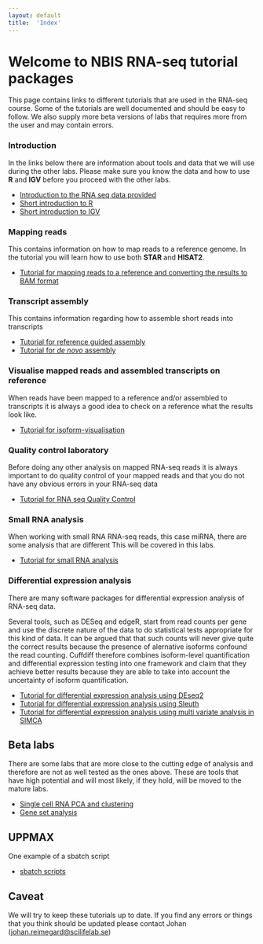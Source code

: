 ```yaml
---
layout: default
title:  'Index'
---
```


# Welcome to NBIS RNA-seq tutorial packages

This page contains links to different tutorials that are used in the RNA-seq course. Some of the tutorials 
are well documented and should be easy to follow. We also supply more beta versions of labs that requires more 
from the user and may contain errors. 


### Introduction

In the links below there are information about tools and data that we will use during the other labs. Please make sure you know the data and how to use **R** and **IGV** before you proceed with the other labs. 

*	[Introduction to the RNA seq data provided](intro)  
*	[Short introduction  to R](R_intro)  
*	[Short introduction to IGV](IGV) 

### Mapping reads 

This contains information on how to map reads to a reference genome. In the tutorial you will learn how to use both **STAR** and **HISAT2**.
 
*	[Tutorial for mapping reads to a reference and converting the results to BAM format](mapping_reads) 

### Transcript assembly

This contains information regarding how to assemble short reads into transcripts

*	[Tutorial for reference guided assembly](isoform-lab)  
*	[Tutorial for *de novo* assembly](isoform-denovo)

### Visualise mapped reads and assembled transcripts on reference

When reads have been mapped to a reference and/or assembled to transcripts it is always a good idea to check on a reference what the results look like.
 
*	[Tutorial for isoform-visualisation](isoform-visualisation)  

### Quality control laboratory
Before doing any other analysis on mapped RNA-seq reads it is always important to do quality control of your mapped reads and that you do not have any obvious errors in your RNA-seq data 

*	[Tutorial for RNA seq Quality Control](QC_lab)   

### Small RNA analysis
When working with small RNA RNA-seq reads, this case miRNA, there are some analysis that are different  This will be covered in this labs.  

*	[Tutorial for small RNA analysis](smallRNA-lab)


### Differential expression analysis


There are many software packages for differential expression analysis of RNA-seq data.

Several tools, such as DESeq and edgeR, start from read counts per gene and use the discrete nature of the data to do statistical tests appropriate for this kind of data. It can be argued that that such counts will never give quite the correct results because the presence of alernative isoforms confound the read counting. Cuffdiff therefore combines isoform-level quantification and differential expression testing into one framework and claim that they achieve better results because they are able to take into account the uncertainty of isoform quantification. 

*	[Tutorial for differential expression analysis using DEseq2](DEseq2)
*	[Tutorial for differential expression analysis using Sleuth](kallisto)
*	[Tutorial for differential expression analysis using multi variate analysis in SIMCA](Simca_tutorial)
 
## Beta labs 
There are some labs that are more close to the cutting edge of analysis and therefore are not as well tested as the ones above. These are tools that have high potential and will most likely, if they hold, will be moved to the mature labs.
 
*	[Single cell RNA PCA and clustering](PCA_clustering_single_cell)    
*	[Gene set analysis](GSA_tutorial)  

 
## UPPMAX
 
 One example of a sbatch script
 
 *  [sbatch scripts](sbatchScript)   
  
 
## Caveat

We will try to keep these tutorials up to date. If you find any errors or things that you think should be updated please contact Johan (johan.reimegard@scilifelab.se) 
  		
